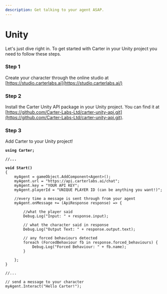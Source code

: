 ```yaml
---
description: Get talking to your agent ASAP.
---
```


# Unity

Let's just dive right in. To get started with Carter in your Unity project you need to follow these steps.

### **Step 1**

Create your character through the online studio at [https://studio.carterlabs.ai](https://studio.carterlabs.ai/)

### **Step 2**

Install the Carter Unity API package in your Unity project. You can find it at [https://github.com/Carter-Labs-Ltd/carter-unity-api.git](https://github.com/Carter-Labs-Ltd/carter-unity-api.git).

### **Step 3**

Add Carter to your Unity project!

<pre class="language-csharp"><code class="lang-csharp"><strong>using Carter;
</strong><strong>
</strong><strong>//...
</strong><strong>
</strong><strong>void Start()
</strong>{
    myAgent = gameObject.AddComponent&#x3C;Agent>();
    myAgent.url = "https://api.carterlabs.ai/chat";
    myAgent.key = "YOUR API KEY";
    myAgent.playerId = "UNIQUE PLAYER ID (can be anything you want!)";
    
    //every time a message is sent through from your agent
    myAgent.onMessage += (ApiResponse response) => {
    
        //what the player said
        Debug.Log("Input: " + response.input);
        
        // what the character said in response
        Debug.Log("Output Text: " + response.output.text);

        // any forced behaviours detected
        foreach (ForcedBehaviour fb in response.forced_behaviours) {
            Debug.Log("Forced Behaviour: " + fb.name);
        }
        
    };
}

//...

// send a message to your character
myAgent.Interact("Hello Carter!");
</code></pre>
